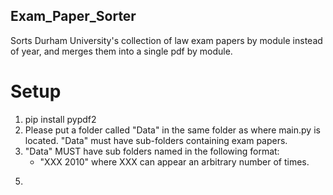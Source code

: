 ## Exam_Paper_Sorter

Sorts Durham University's collection of law exam papers by module instead of year, and merges them into a single pdf by module.

# Setup
1. pip install pypdf2
1. Please put a folder called "Data" in the same folder as where main.py is located. "Data" must have sub-folders containing exam papers.
1. "Data" MUST have sub folders named in the following format:
   * "XXX 2010" where XXX can appear an arbitrary number of times.
5) 
